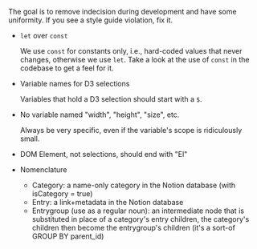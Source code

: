 The goal is to remove indecision during development and have some uniformity. If you see a style guide violation, fix it.

* `let` over `const`
    
    We use `const` for constants only, i.e., hard-coded values that never changes, otherwise we use `let`. Take a look at the use of `const` in the codebase to get a feel for it.
* Variable names for D3 selections
  
    Variables that hold a D3 selection should start with a `$`.
* No variable named "width", "height", "size", etc.
  
    Always be very specific, even if the variable's scope is ridiculously small.
* DOM Element, not selections, should end with "El"
* Nomenclature
  * Category: a name-only category in the Notion database (with isCategory = true)
  * Entry: a link+metadata in the Notion database
  * Entrygroup (use as a regular noun): an intermediate node that is substituted in place of a category's entry children, the category's children then become the entrygroup's children (it's a sort-of GROUP BY parent_id)

